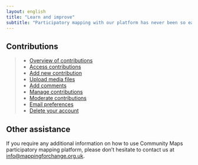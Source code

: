 ```yaml
---
layout: english
title: "Learn and improve"
subtitle: "Participatory mapping with our platform has never been so easy."
---
```


## Contributions

> * [Overview of contributions](overview-of-contributions.html)
> * [Access contributions](access-contributions.html)
> * [Add new contribution](add-new-contribution.html)
> * [Upload media files](upload-media-files.html)
> * [Add comments](add-comments.html)
> * [Manage contributions](manage-contributions.html)
> * [Moderate contributions](moderate-contributions.html)
> * [Email preferences](email-preferences.html)
> * [Delete your account](delete-your-account.html)

## Other assistance

If you require any additional information on how to use Community Maps participatory mapping platform, please don’t hesitate to contact us at [info@mappingforchange.org.uk](mailto:info@mappingforchange.org.uk).
